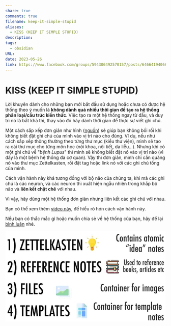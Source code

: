 ```yaml
---
share: true
comments: true
filename: keep-it-simple-stupid
aliases:
  - KISS (KEEP IT SIMPLE STUPID)
description: 
tags:
  - obsidian
URL: 
date: 2023-05-26
link: https://www.facebook.com/groups/594306492570157/posts/646641940669945/
---
```

# KISS (KEEP IT SIMPLE STUPID)

Lời khuyên dành cho những bạn mới bắt đầu sử dụng hoặc chưa có được hệ thống theo ý muốn là **không dành quá nhiều thời gian để tạo ra hệ thống phân loại/cấu trúc kiến thức**. Việc tạo ra một hệ thống ngay từ đầu, và duy trì nó là bất khả thi, thay vào đó hãy dành thời gian để thực sự viết ghi chú.

Một cách sắp xếp đơn giản như hình ([nguồn](https://youtu.be/E6ySG7xYgjY)) sẽ giúp bạn không bối rối khi không biết đặt ghi chú của mình vào vị trí nào cho đúng. Ví dụ, nếu như cách sắp xếp thông thường theo từng thư mục (kiểu thư viện), mình sẽ tạo ra cái thư mục cho từng môn học (nội khoa, nội tiết, da liễu...). Nhưng khi có một ghi chú về "_bệnh Lupus_" thì mình sẽ không biết đặt nó vào vị trí nào (vì đây là một bệnh hệ thống đa cơ quan). Vậy thì đơn giản, mình chỉ cần quăng nó vào thư mục Zettelkasten, rồi đặt tag hoặc link nó với các ghi chú tổng của mình.

Cách vận hành này khá tương đồng với bộ não của chúng ta, khi mà các ghi chú là các neuron, và các neuron thì xuất hiện ngẫu nhiên trong khắp bộ não và **liên kết chặt chẽ** với nhau.

Vì vậy, hãy dùng một hệ thống đơn giản nhưng liên kết các ghi chú với nhau.

Bạn có thể xem thêm [video này](https://www.youtube.com/watch?v=E6ySG7xYgjY), để hiểu rõ hơn cách vận hành này.

Nếu bạn có thắc mắc gì hoặc muốn chia sẻ về hệ thống của bạn, hãy để lại [bình luận](https://www.facebook.com/groups/594306492570157/posts/646641940669945/) nhé.

![KISS (KEEP IT SIMPLE STUPID)-1685368412414.jpeg](../assets/img/KISS%20(KEEP%20IT%20SIMPLE%20STUPID)-1685368412414.jpeg)
